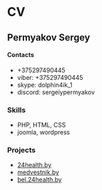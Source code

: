 # CV
## Permyakov Sergey

#### Contacts 
- +375297490445
- viber: +375297490445 
- skype: dolphin4ik_1
- discord: sergeiypermyakov

### Skills
- PHP, HTML, CSS
- joomla, wordpress

### Projects
- [24health.by](https://24health.by/)
- [medvestnik.by](https://medvestnik.by/)
- [bel.24health.by](https://bel.24health.by/)